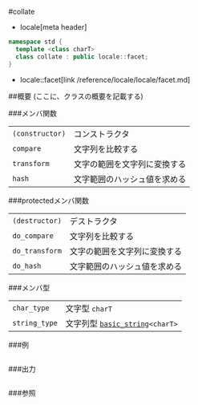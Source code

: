 #collate
* locale[meta header]

```cpp
namespace std {
  template <class charT>
  class collate : public locale::facet;
}
```
* locale::facet[link /reference/locale/locale/facet.md]

##概要
(ここに、クラスの概要を記載する)

###メンバ関数

| | |
|----------------------------|--------------------------------------------|
| `(constructor)` | コンストラクタ |
| `compare` | 文字列を比較する |
| `transform` | 文字の範囲を文字列に変換する |
| `hash` | 文字範囲のハッシュ値を求める |

###protectedメンバ関数

| | |
|---------------------------|--------------------------------------------|
| `(destructor)` | デストラクタ |
| `do_compare` | 文字列を比較する |
| `do_transform` | 文字の範囲を文字列に変換する |
| `do_hash` | 文字範囲のハッシュ値を求める |

###メンバ型

| | |
|-------------------------------------------------------------------------|-----------------------------------------------------------------------------------------------------------------------------------|
| `char_type` | 文字型 `charT` |
| `string_type` | 文字列型 [`basic_string`](/reference/string/basic_string.md)`<charT>` |

###例
```cpp
```

###出力
```
```

###参照
